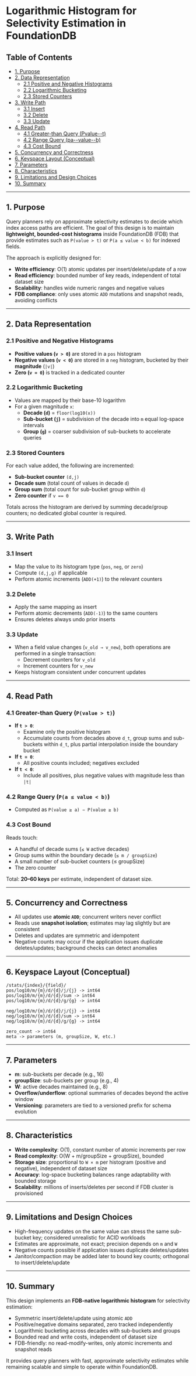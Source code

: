 # Logarithmic Histogram for Selectivity Estimation in FoundationDB

## Table of Contents
- [1. Purpose](#1-purpose)
- [2. Data Representation](#2-data-representation)
  - [2.1 Positive and Negative Histograms](#21-positive-and-negative-histograms)
  - [2.2 Logarithmic Bucketing](#22-logarithmic-bucketing)
  - [2.3 Stored Counters](#23-stored-counters)
- [3. Write Path](#3-write-path)
  - [3.1 Insert](#31-insert)
  - [3.2 Delete](#32-delete)
  - [3.3 Update](#33-update)
- [4. Read Path](#4-read-path)
  - [4.1 Greater-than Query (Pvalue--t)](#41-greater-than-query-pvalue--t)
  - [4.2 Range Query (pa--value--b)](#42-range-query-pa--value--b)
  - [4.3 Cost Bound](#43-cost-bound)
- [5. Concurrency and Correctness](#5-concurrency-and-correctness)
- [6. Keyspace Layout (Conceptual)](#6-keyspace-layout-conceptual)
- [7. Parameters](#7-parameters)
- [8. Characteristics](#8-characteristics)
- [9. Limitations and Design Choices](#9-limitations-and-design-choices)
- [10. Summary](#10-summary)

---

## 1. Purpose
Query planners rely on approximate selectivity estimates to decide which index access paths are efficient. The goal of this design is to maintain **lightweight, bounded-cost histograms** inside FoundationDB (FDB) that provide estimates such as `P(value > t)` or `P(a ≤ value < b)` for indexed fields.

The approach is explicitly designed for:

- **Write efficiency**: O(1) atomic updates per insert/delete/update of a row
- **Read efficiency**: bounded number of key reads, independent of total dataset size
- **Scalability**: handles wide numeric ranges and negative values
- **FDB compliance**: only uses atomic `ADD` mutations and snapshot reads, avoiding conflicts

---

## 2. Data Representation

### 2.1 Positive and Negative Histograms
- **Positive values (`v > 0`)** are stored in a `pos` histogram
- **Negative values (`v < 0`)** are stored in a `neg` histogram, bucketed by their **magnitude** (`|v|`)
- **Zero (`v = 0`)** is tracked in a dedicated counter

### 2.2 Logarithmic Bucketing
- Values are mapped by their base-10 logarithm
- For a given magnitude `x`:
  - **Decade (`d`)** = `floor(log10(x))`
  - **Sub-bucket (`j`)** = subdivision of the decade into `m` equal log-space intervals
  - **Group (`g`)** = coarser subdivision of sub-buckets to accelerate queries

### 2.3 Stored Counters
For each value added, the following are incremented:

- **Sub-bucket counter** `(d,j)`
- **Decade sum** (total count of values in decade `d`)
- **Group sum** (total count for sub-bucket group within `d`)
- **Zero counter** if `v == 0`

Totals across the histogram are derived by summing decade/group counters; no dedicated global counter is required.

---

## 3. Write Path

### 3.1 Insert
- Map the value to its histogram type (`pos`, `neg`, or `zero`)
- Compute `(d,j,g)` if applicable
- Perform atomic increments (`ADD(+1)`) to the relevant counters

### 3.2 Delete
- Apply the same mapping as insert
- Perform atomic decrements (`ADD(-1)`) to the same counters
- Ensures deletes always undo prior inserts

### 3.3 Update
- When a field value changes (`v_old → v_new`), both operations are performed in a single transaction:
  - Decrement counters for `v_old`
  - Increment counters for `v_new`
- Keeps histogram consistent under concurrent updates

---

## 4. Read Path

### 4.1 Greater-than Query (`P(value > t)`)
- **If `t > 0`**:
  - Examine only the positive histogram
  - Accumulate counts from decades above `d_t`, group sums and sub-buckets within `d_t`, plus partial interpolation inside the boundary bucket
- **If `t = 0`**:
  - All positive counts included; negatives excluded
- **If `t < 0`**:
  - Include all positives, plus negative values with magnitude less than `|t|`

### 4.2 Range Query (`P(a ≤ value < b)`)
- Computed as `P(value ≥ a) − P(value ≥ b)`

### 4.3 Cost Bound
Reads touch:

- A handful of decade sums (`≤ W` active decades)
- Group sums within the boundary decade (`≤ m / groupSize`)
- A small number of sub-bucket counters (≤ groupSize)
- The zero counter

Total: **20–60 keys** per estimate, independent of dataset size.

---

## 5. Concurrency and Correctness
- All updates use **atomic `ADD`**; concurrent writers never conflict
- Reads use **snapshot isolation**; estimates may lag slightly but are consistent
- Deletes and updates are symmetric and idempotent
- Negative counts may occur if the application issues duplicate deletes/updates; background checks can detect anomalies

---

## 6. Keyspace Layout (Conceptual)

```
/stats/{index}/{field}/
pos/log10/m/{m}/d/{d}/j/{j} -> int64
pos/log10/m/{m}/d/{d}/sum -> int64
pos/log10/m/{m}/d/{d}/g/{g} -> int64

neg/log10/m/{m}/d/{d}/j/{j} -> int64
neg/log10/m/{m}/d/{d}/sum -> int64
neg/log10/m/{m}/d/{d}/g/{g} -> int64

zero_count -> int64
meta -> parameters (m, groupSize, W, etc.)
```


---

## 7. Parameters
- **m**: sub-buckets per decade (e.g., 16)
- **groupSize**: sub-buckets per group (e.g., 4)
- **W**: active decades maintained (e.g., 8)
- **Overflow/underflow**: optional summaries of decades beyond the active window
- **Versioning**: parameters are tied to a versioned prefix for schema evolution

---

## 8. Characteristics
- **Write complexity**: O(1), constant number of atomic increments per row
- **Read complexity**: O(W + m/groupSize + groupSize), bounded
- **Storage size**: proportional to `W × m` per histogram (positive and negative), independent of dataset size
- **Accuracy**: log-space bucketing balances range adaptability with bounded storage
- **Scalability**: millions of inserts/deletes per second if FDB cluster is provisioned

---

## 9. Limitations and Design Choices
- High-frequency updates on the same value can stress the same sub-bucket key; considered unrealistic for ACID workloads
- Estimates are approximate, not exact; precision depends on `m` and `W`
- Negative counts possible if application issues duplicate deletes/updates
- Janitor/compaction may be added later to bound key counts; orthogonal to insert/delete/update

---

## 10. Summary
This design implements an **FDB-native logarithmic histogram** for selectivity estimation:

- Symmetric insert/delete/update using atomic `ADD`
- Positive/negative domains separated, zero tracked independently
- Logarithmic bucketing across decades with sub-buckets and groups
- Bounded read and write costs, independent of dataset size
- FDB-friendly: no read-modify-writes, only atomic increments and snapshot reads

It provides query planners with fast, approximate selectivity estimates while remaining scalable and simple to operate within FoundationDB.
